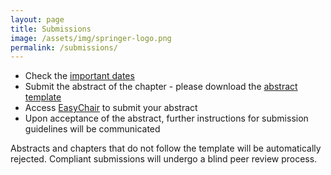 ```yaml
---
layout: page
title: Submissions
image: /assets/img/springer-logo.png
permalink: /submissions/
---
```


- Check the [important dates](../important-dates/)
- Submit the abstract of the chapter - please download the [abstract template](../assets/doc/Abstract_Template_splnproc1703.docm)
- Access [EasyChair]() to submit your abstract
- Upon acceptance of the abstract, further instructions for submission guidelines will be communicated

Abstracts and chapters that do not follow the template will be automatically rejected. Compliant submissions will undergo a blind peer review process.